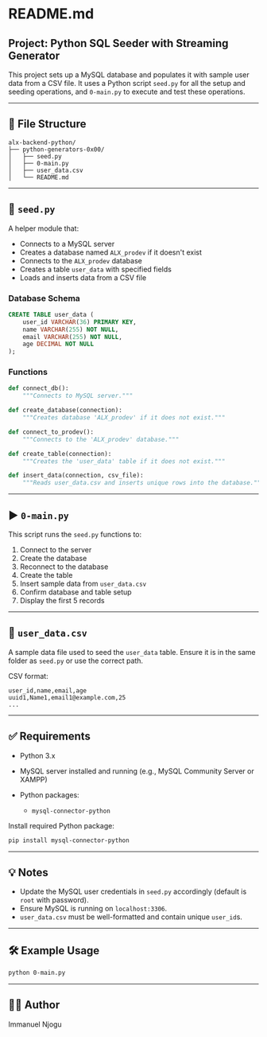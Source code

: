 # README.md

## Project: Python SQL Seeder with Streaming Generator

This project sets up a MySQL database and populates it with sample user data from a CSV file. It uses a Python script `seed.py` for all the setup and seeding operations, and `0-main.py` to execute and test these operations.

---

## 📁 File Structure

```
alx-backend-python/
├── python-generators-0x00/
│   ├── seed.py
│   ├── 0-main.py
│   ├── user_data.csv
│   └── README.md
```

---

## 📜 `seed.py`

A helper module that:

* Connects to a MySQL server
* Creates a database named `ALX_prodev` if it doesn't exist
* Connects to the `ALX_prodev` database
* Creates a table `user_data` with specified fields
* Loads and inserts data from a CSV file

### Database Schema

```sql
CREATE TABLE user_data (
    user_id VARCHAR(36) PRIMARY KEY,
    name VARCHAR(255) NOT NULL,
    email VARCHAR(255) NOT NULL,
    age DECIMAL NOT NULL
);
```

### Functions

```python
def connect_db():
    """Connects to MySQL server."""

def create_database(connection):
    """Creates database 'ALX_prodev' if it does not exist."""

def connect_to_prodev():
    """Connects to the 'ALX_prodev' database."""

def create_table(connection):
    """Creates the 'user_data' table if it does not exist."""

def insert_data(connection, csv_file):
    """Reads user_data.csv and inserts unique rows into the database."""
```

---

## ▶️ `0-main.py`

This script runs the `seed.py` functions to:

1. Connect to the server
2. Create the database
3. Reconnect to the database
4. Create the table
5. Insert sample data from `user_data.csv`
6. Confirm database and table setup
7. Display the first 5 records

---

## 📂 `user_data.csv`

A sample data file used to seed the `user_data` table.
Ensure it is in the same folder as `seed.py` or use the correct path.

CSV format:

```
user_id,name,email,age
uuid1,Name1,email1@example.com,25
...
```

---

## ✅ Requirements

* Python 3.x
* MySQL server installed and running (e.g., MySQL Community Server or XAMPP)
* Python packages:

  * `mysql-connector-python`

Install required Python package:

```bash
pip install mysql-connector-python
```

---

## 💡 Notes

* Update the MySQL user credentials in `seed.py` accordingly (default is `root` with password).
* Ensure MySQL is running on `localhost:3306`.
* `user_data.csv` must be well-formatted and contain unique `user_id`s.

---

## 🛠️ Example Usage

```bash
python 0-main.py
```

---

## 🧑‍💻 Author

Immanuel Njogu
